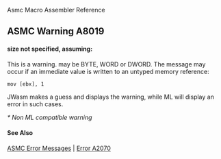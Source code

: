 Asmc Macro Assembler Reference

## ASMC Warning A8019

#### size not specified, assuming:

This is a warning. <type>may be BYTE, WORD or DWORD. The message may occur if an immediate value is written to an untyped memory reference:</type>

    mov [ebx], 1

JWasm makes a guess and displays the warning, while ML will display an error in such cases.

_* Non ML compatible warning_

#### See Also

[ASMC Error Messages](readme.md) | [Error A2070](A2070.md)